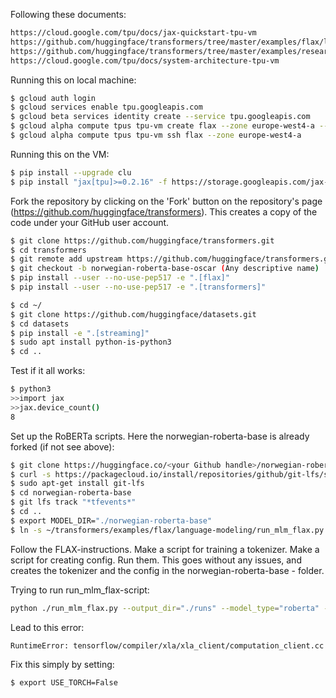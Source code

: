 Following these documents:
```bash
https://cloud.google.com/tpu/docs/jax-quickstart-tpu-vm
https://github.com/huggingface/transformers/tree/master/examples/flax/language-modeling#masked-language-modeling
https://github.com/huggingface/transformers/tree/master/examples/research_projects/jax-projects#how-to-install-relevant-libraries
https://cloud.google.com/tpu/docs/system-architecture-tpu-vm
```

Running this on local machine:
```bash
$ gcloud auth login
$ gcloud services enable tpu.googleapis.com
$ gcloud beta services identity create --service tpu.googleapis.com
$ gcloud alpha compute tpus tpu-vm create flax --zone europe-west4-a --accelerator-type v3-8 --version v2-alpha
$ gcloud alpha compute tpus tpu-vm ssh flax --zone europe-west4-a
```

Running this on the VM:
```bash
$ pip install --upgrade clu
$ pip install "jax[tpu]>=0.2.16" -f https://storage.googleapis.com/jax-releases/libtpu_releases.html
```

Fork the repository by clicking on the 'Fork' button on the repository's page (https://github.com/huggingface/transformers). This creates a copy of the code under your GitHub user account.
```bash
$ git clone https://github.com/huggingface/transformers.git
$ cd transformers
$ git remote add upstream https://github.com/huggingface/transformers.git
$ git checkout -b norwegian-roberta-base-oscar (Any descriptive name)
$ pip install --user --no-use-pep517 -e ".[flax]"
$ pip install --user --no-use-pep517 -e ".[transformers]"

$ cd ~/
$ git clone https://github.com/huggingface/datasets.git
$ cd datasets
$ pip install -e ".[streaming]"
$ sudo apt install python-is-python3
$ cd ..

```

Test if it all works:
```bash
$ python3
>>import jax
>>jax.device_count()
8
```

Set up the RoBERTa scripts. Here the norwegian-roberta-base is already forked (if not see above):

```bash
$ git clone https://huggingface.co/<your Github handle>/norwegian-roberta-base
$ curl -s https://packagecloud.io/install/repositories/github/git-lfs/script.deb.sh | sudo bash
$ sudo apt-get install git-lfs
$ cd norwegian-roberta-base
$ git lfs track "*tfevents*"
$ cd ..
$ export MODEL_DIR="./norwegian-roberta-base"
$ ln -s ~/transformers/examples/flax/language-modeling/run_mlm_flax.py run_mlm_flax.py

```

Follow the FLAX-instructions. Make a script for training a tokenizer. Make a script for creating config. Run them. This goes without any issues, and creates the tokenizer and the config in the norwegian-roberta-base - folder.


Trying to run run_mlm_flax-script:
```bash
python ./run_mlm_flax.py --output_dir="./runs" --model_type="roberta" --config_name="${MODEL_DIR}" --tokenizer_name="${MODEL_DIR}" --dataset_name="oscar" --dataset_config_name="unshuffled_deduplicated_no" --max_seq_length="128" --weight_decay="0.01" --per_device_train_batch_size="128" --per_device_eval_batch_size="128"  --learning_rate="3e-4" --warmup_steps="1000" --overwrite_output_dir --pad_to_max_length --num_train_epochs="10" --adam_beta1="0.9" --adam_beta2="0.98"
```
Lead to this error:
```bash
RuntimeError: tensorflow/compiler/xla/xla_client/computation_client.cc:273 : Missing XLA configuration
```

Fix this simply by setting:

```bash
$ export USE_TORCH=False
```






